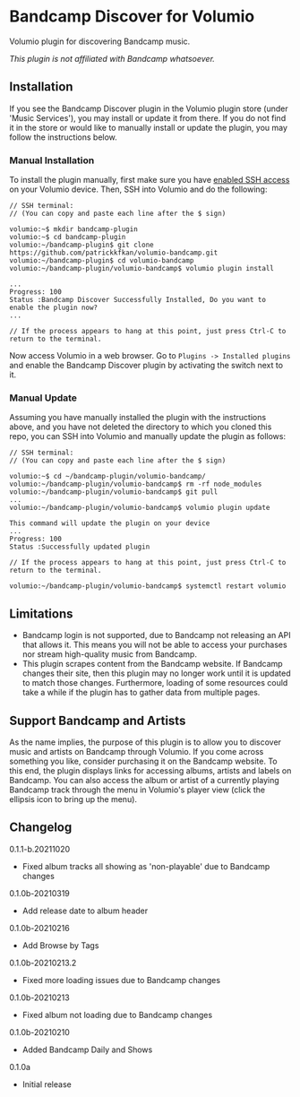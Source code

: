 # Bandcamp Discover for Volumio

Volumio plugin for discovering Bandcamp music.

*This plugin is not affiliated with Bandcamp whatsoever.*

## Installation

If you see the Bandcamp Discover plugin in the Volumio plugin store (under 'Music Services'), you may install or update it from there. If you do not find it in the store or would like to manually install or update the plugin, you may follow the instructions below.

### Manual Installation

To install the plugin manually, first make sure you have [enabled SSH access](https://volumio.github.io/docs/User_Manual/SSH.html) on your Volumio device. Then, SSH into Volumio and do the following:

```
// SSH terminal:
// (You can copy and paste each line after the $ sign)

volumio:~$ mkdir bandcamp-plugin
volumio:~$ cd bandcamp-plugin
volumio:~/bandcamp-plugin$ git clone https://github.com/patrickkfkan/volumio-bandcamp.git
volumio:~/bandcamp-plugin$ cd volumio-bandcamp
volumio:~/bandcamp-plugin/volumio-bandcamp$ volumio plugin install

...
Progress: 100
Status :Bandcamp Discover Successfully Installed, Do you want to enable the plugin now?
...

// If the process appears to hang at this point, just press Ctrl-C to return to the terminal.
```

Now access Volumio in a web browser. Go to ``Plugins -> Installed plugins`` and enable the Bandcamp Discover plugin by activating the switch next to it.

### Manual Update

Assuming you have manually installed the plugin with the instructions above, and you have not deleted the directory to which you cloned this repo, you can SSH into Volumio and manually update the plugin as follows:

```
// SSH terminal:
// (You can copy and paste each line after the $ sign)

volumio:~$ cd ~/bandcamp-plugin/volumio-bandcamp/
volumio:~/bandcamp-plugin/volumio-bandcamp$ rm -rf node_modules
volumio:~/bandcamp-plugin/volumio-bandcamp$ git pull
...
volumio:~/bandcamp-plugin/volumio-bandcamp$ volumio plugin update

This command will update the plugin on your device
...
Progress: 100
Status :Successfully updated plugin

// If the process appears to hang at this point, just press Ctrl-C to return to the terminal.

volumio:~/bandcamp-plugin/volumio-bandcamp$ systemctl restart volumio
```

## Limitations

- Bandcamp login is not supported, due to Bandcamp not releasing an API that allows it. This means you will not be able to access your purchases nor stream high-quality music from Bandcamp.
- This plugin scrapes content from the Bandcamp website. If Bandcamp changes their site, then this plugin may no longer work until it is updated to match those changes. Furthermore, loading of some resources could take a while if the plugin has to gather data from multiple pages.

## Support Bandcamp and Artists

As the name implies, the purpose of this plugin is to allow you to discover music and artists on Bandcamp through Volumio. If you come across something you like, consider purchasing it on the Bandcamp website. To this end, the plugin displays links for accessing albums, artists and labels on Bandcamp. You can also access the album or artist of a currently playing Bandcamp track through the menu in Volumio's player view (click the ellipsis icon to bring up the menu).

## Changelog

0.1.1-b.20211020
- Fixed album tracks all showing as 'non-playable' due to Bandcamp changes

0.1.0b-20210319
- Add release date to album header

0.1.0b-20210216
- Add Browse by Tags

0.1.0b-20210213.2
- Fixed more loading issues due to Bandcamp changes

0.1.0b-20210213
- Fixed album not loading due to Bandcamp changes

0.1.0b-20210210
- Added Bandcamp Daily and Shows

0.1.0a
- Initial release
